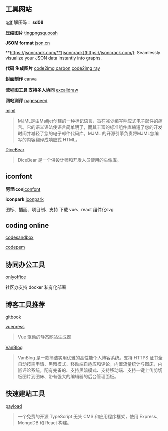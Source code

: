 ## 工具网站

[pdf](https://www.aliyundrive.com/s/9CYxCyFCDnd) 解压码： **sd08**

**压缩图片** [tingpng](https://tinypng.com/)[squoosh](https://squoosh.app/)

**JSOM format** [json.cn](https://json.cn/)

**https://jsoncrack.com/**[jsoncrack](https://jsoncrack.com/): Seamlessly visualize your JSON data instantly into graphs.

**代码 生成图片** [code2img carbon](https://carbon.now.sh/) [code2img ray](https://ray.so/)

**封面制作** [canva](https://www.canva.cn/)

**流程图工具 支持多人协同** [excalidraw](https://excalidraw.com/)

**网站测评** [pagespeed](https://pagespeed.web.dev/)

[mjml](https://github.com/mjmlio/mjml)

> MJML是由Mailjet创建的一种标记语言，旨在减少编写响应式电子邮件的痛苦。它的语义语法使语言简单明了，而其丰富的标准组件库缩短了您的开发时间并减轻了您的电子邮件代码库。MJML 的开源引擎负责将MJML您编写的内容翻译成响应式 HTML。

[DiceBear](https://github.com/dicebear/dicebear)

> DiceBear 是一个供设计师和开发人员使用的头像库。

## iconfont

**阿里icon**[iconfont](https://www.iconfont.cn/)

**iconpark** [iconpark](https://iconpark.oceanengine.com/home)

图标、插画、项目制、支持 下载 vue、react 组件化svg

## coding online

[codesandbox](https://codesandbox.io/)

[codepem](https://codepen.io/)

## 协同办公工具

[onlyoffice](https://github.com/ONLYOFFICE/docker-onlyoffice-nextcloud)

社区办支持 docker 私有化部署

## 博客工具推荐

gitbook

[vuepress](https://www.vuepress.cn/)

> Vue 驱动的静态网站生成器

[VanBlog](https://github.com/Mereithhh/vanblog)

> VanBlog 是一款简洁实用优雅的高性能个人博客系统。支持 HTTPS 证书全自动按需申请、黑暗模式、移动端自适应和评论，内置流量统计与图床，内嵌评论系统，配有完备的、支持黑暗模式、支持移动端、支持一键上传剪切板图片到图床、带有强大的编辑器的后台管理面板。

## 快速建站工具

[payload](https://github.com/payloadcms/payload)

> 一个免费的开源 TypeScript 无头 CMS 和应用程序框架，使用 Express、MongoDB 和 React 构建。
